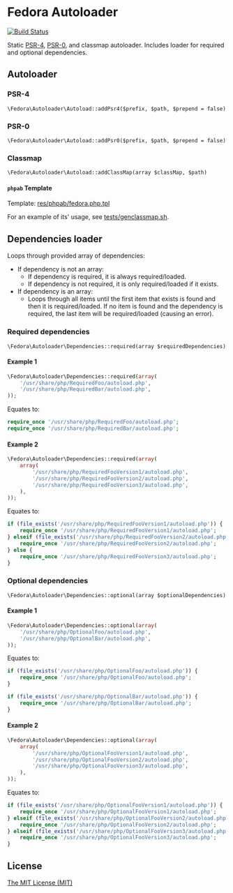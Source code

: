 # Fedora Autoloader

[![Build Status](https://travis-ci.org/php-fedora/autoloader.svg?branch=master)](https://travis-ci.org/php-fedora/autoloader)

Static [PSR-4](http://www.php-fig.org/psr/psr-4/), [PSR-0](http://www.php-fig.org/psr/psr-0/),
and classmap autoloader.  Includes loader for required and optional dependencies.

## Autoloader

### PSR-4

`\Fedora\Autoloader\Autoload::addPsr4($prefix, $path, $prepend = false)`

### PSR-0

`\Fedora\Autoloader\Autoload::addPsr0($prefix, $path, $prepend = false)`

### Classmap

`\Fedora\Autoloader\Autoload::addClassMap(array $classMap, $path)`

#### `phpab` Template

Template: [res/phpab/fedora.php.tpl](res/phpab/fedora.php.tpl)

For an example of its' usage, see [tests/genclassmap.sh](tests/genclassmap.sh).

## Dependencies loader

Loops through provided array of dependencies:
- If dependency is not an array:
    - If dependency is required, it is always required/loaded.
    - If dependency is not required, it is only required/loaded if it exists.
- If dependency is an array:
    - Loops through all items until the first item that exists is found and
        then it is required/loaded.  If no item is found and the dependency
        is required, the last item will be required/loaded (causing an error).

### Required dependencies

`\Fedora\Autoloader\Dependencies::required(array $requiredDependencies)`

#### Example 1

```php
\Fedora\Autoloader\Dependencies::required(array(
    '/usr/share/php/RequiredFoo/autoload.php',
    '/usr/share/php/RequiredBar/autoload.php',
));
```

Equates to:

```php
require_once '/usr/share/php/RequiredFoo/autoload.php';
require_once '/usr/share/php/RequiredBar/autoload.php';
```

#### Example 2

```php
\Fedora\Autoloader\Dependencies::required(array(
    array(
        '/usr/share/php/RequiredFooVersion1/autoload.php',
        '/usr/share/php/RequiredFooVersion2/autoload.php',
        '/usr/share/php/RequiredFooVersion3/autoload.php',
    ),
));
```

Equates to:

```php
if (file_exists('/usr/share/php/RequiredFooVersion1/autoload.php')) {
    require_once '/usr/share/php/RequiredFooVersion1/autoload.php';
} elseif (file_exists('/usr/share/php/RequiredFooVersion2/autoload.php')) {
    require_once '/usr/share/php/RequiredFooVersion2/autoload.php';
} else {
    require_once '/usr/share/php/RequiredFooVersion3/autoload.php';
}
```

### Optional dependencies

`\Fedora\Autoloader\Dependencies::optional(array $optionalDependencies)`

#### Example 1

```php
\Fedora\Autoloader\Dependencies::optional(array(
    '/usr/share/php/OptionalFoo/autoload.php',
    '/usr/share/php/OptionalBar/autoload.php',
));
```

Equates to:

```php
if (file_exists('/usr/share/php/OptionalFoo/autoload.php')) {
    require_once '/usr/share/php/OptionalFoo/autoload.php';
}

if (file_exists('/usr/share/php/OptionalBar/autoload.php')) {
    require_once '/usr/share/php/OptionalBar/autoload.php';
}
```

#### Example 2

```php
\Fedora\Autoloader\Dependencies::optional(array(
    array(
        '/usr/share/php/OptionalFooVersion1/autoload.php',
        '/usr/share/php/OptionalFooVersion2/autoload.php',
        '/usr/share/php/OptionalFooVersion3/autoload.php',
    ),
));
```

Equates to:
```php
if (file_exists('/usr/share/php/OptionalFooVersion1/autoload.php')) {
    require_once '/usr/share/php/OptionalFooVersion1/autoload.php';
} elseif (file_exists('/usr/share/php/OptionalFooVersion2/autoload.php')) {
    require_once '/usr/share/php/OptionalFooVersion2/autoload.php';
} elseif (file_exists('/usr/share/php/OptionalFooVersion3/autoload.php')) {
    require_once '/usr/share/php/OptionalFooVersion3/autoload.php';
}
```

## License

[The MIT License (MIT)](LICENSE)
